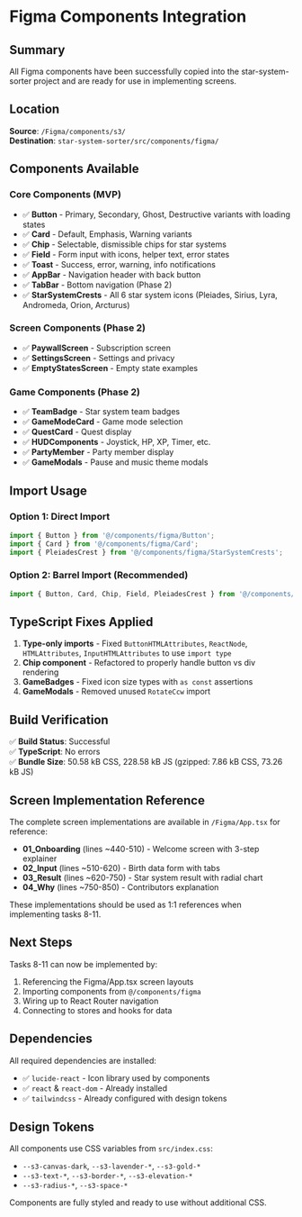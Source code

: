 # Figma Components Integration

## Summary

All Figma components have been successfully copied into the star-system-sorter project and are ready for use in implementing screens.

## Location

**Source**: `/Figma/components/s3/`  
**Destination**: `star-system-sorter/src/components/figma/`

## Components Available

### Core Components (MVP)
- ✅ **Button** - Primary, Secondary, Ghost, Destructive variants with loading states
- ✅ **Card** - Default, Emphasis, Warning variants
- ✅ **Chip** - Selectable, dismissible chips for star systems
- ✅ **Field** - Form input with icons, helper text, error states
- ✅ **Toast** - Success, error, warning, info notifications
- ✅ **AppBar** - Navigation header with back button
- ✅ **TabBar** - Bottom navigation (Phase 2)
- ✅ **StarSystemCrests** - All 6 star system icons (Pleiades, Sirius, Lyra, Andromeda, Orion, Arcturus)

### Screen Components (Phase 2)
- ✅ **PaywallScreen** - Subscription screen
- ✅ **SettingsScreen** - Settings and privacy
- ✅ **EmptyStatesScreen** - Empty state examples

### Game Components (Phase 2)
- ✅ **TeamBadge** - Star system team badges
- ✅ **GameModeCard** - Game mode selection
- ✅ **QuestCard** - Quest display
- ✅ **HUDComponents** - Joystick, HP, XP, Timer, etc.
- ✅ **PartyMember** - Party member display
- ✅ **GameModals** - Pause and music theme modals

## Import Usage

### Option 1: Direct Import
```typescript
import { Button } from '@/components/figma/Button';
import { Card } from '@/components/figma/Card';
import { PleiadesCrest } from '@/components/figma/StarSystemCrests';
```

### Option 2: Barrel Import (Recommended)
```typescript
import { Button, Card, Chip, Field, PleiadesCrest } from '@/components/figma';
```

## TypeScript Fixes Applied

1. **Type-only imports** - Fixed `ButtonHTMLAttributes`, `ReactNode`, `HTMLAttributes`, `InputHTMLAttributes` to use `import type`
2. **Chip component** - Refactored to properly handle button vs div rendering
3. **GameBadges** - Fixed icon size types with `as const` assertions
4. **GameModals** - Removed unused `RotateCcw` import

## Build Verification

✅ **Build Status**: Successful  
✅ **TypeScript**: No errors  
✅ **Bundle Size**: 50.58 kB CSS, 228.58 kB JS (gzipped: 7.86 kB CSS, 73.26 kB JS)

## Screen Implementation Reference

The complete screen implementations are available in `/Figma/App.tsx` for reference:

- **01_Onboarding** (lines ~440-510) - Welcome screen with 3-step explainer
- **02_Input** (lines ~510-620) - Birth data form with tabs
- **03_Result** (lines ~620-750) - Star system result with radial chart
- **04_Why** (lines ~750-850) - Contributors explanation

These implementations should be used as 1:1 references when implementing tasks 8-11.

## Next Steps

Tasks 8-11 can now be implemented by:
1. Referencing the Figma/App.tsx screen layouts
2. Importing components from `@/components/figma`
3. Wiring up to React Router navigation
4. Connecting to stores and hooks for data

## Dependencies

All required dependencies are installed:
- ✅ `lucide-react` - Icon library used by components
- ✅ `react` & `react-dom` - Already installed
- ✅ `tailwindcss` - Already configured with design tokens

## Design Tokens

All components use CSS variables from `src/index.css`:
- `--s3-canvas-dark`, `--s3-lavender-*`, `--s3-gold-*`
- `--s3-text-*`, `--s3-border-*`, `--s3-elevation-*`
- `--s3-radius-*`, `--s3-space-*`

Components are fully styled and ready to use without additional CSS.
